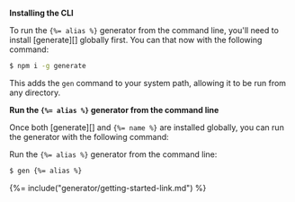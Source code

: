 **Installing the CLI**

To run the `{%= alias %}` generator from the command line, you'll need to install [generate][] globally first. You can that now with the following command:

```sh
$ npm i -g generate
```

This adds the `gen` command to your system path, allowing it to be run from any directory. 

**Run the `{%= alias %}` generator from the command line**

Once both [generate][] and `{%= name %}` are installed globally, you can run the generator with the following command:

Run the `{%= alias %}` generator from the command line:

```sh
$ gen {%= alias %}
```

{%= include("generator/getting-started-link.md") %}